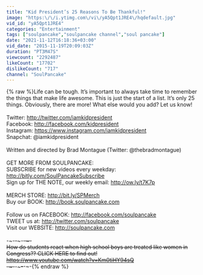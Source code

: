 ```yaml
---
title: "Kid President’s 25 Reasons To Be Thankful!"
image: "https:\/\/i.ytimg.com\/vi\/yA5Qpt1JRE4\/hqdefault.jpg"
vid_id: "yA5Qpt1JRE4"
categories: "Entertainment"
tags: ["soulpancake","soulpancake channel","soul pancake"]
date: "2021-11-12T16:18:36+03:00"
vid_date: "2015-11-19T20:09:03Z"
duration: "PT3M47S"
viewcount: "2292487"
likeCount: "17702"
dislikeCount: "717"
channel: "SoulPancake"
---
```

{% raw %}Life can be tough. It’s important to always take time to remember the things that make life awesome. This is just the start of a list. It’s only 25 things. Obviously, there are more! What else would you add? Let us know!<br /><br />Twitter: <a rel="nofollow" target="blank" href="http://twitter.com/iamkidpresident">http://twitter.com/iamkidpresident</a><br />Facebook: <a rel="nofollow" target="blank" href="http://facebook.com/kidpresident">http://facebook.com/kidpresident</a><br />Instagram: <a rel="nofollow" target="blank" href="https://www.instagram.com/iamkidpresident">https://www.instagram.com/iamkidpresident</a><br />Snapchat: @iamkidpresident<br /><br />Written and directed by Brad Montague (Twitter: @thebradmontague)<br /><br />GET MORE FROM SOULPANCAKE: <br />SUBSCRIBE for new videos every weekday: <a rel="nofollow" target="blank" href="http://bitly.com/SoulPancakeSubscribe">http://bitly.com/SoulPancakeSubscribe</a><br />Sign up for THE NOTE, our weekly email: <a rel="nofollow" target="blank" href="http://ow.ly/t7K7p">http://ow.ly/t7K7p</a><br /><br />MERCH STORE: <a rel="nofollow" target="blank" href="http://bit.ly/SPMerch">http://bit.ly/SPMerch</a><br />Buy our BOOK: <a rel="nofollow" target="blank" href="http://book.soulpancake.com">http://book.soulpancake.com</a><br /><br />Follow us on FACEBOOK: <a rel="nofollow" target="blank" href="http://facebook.com/soulpancake">http://facebook.com/soulpancake</a><br />TWEET us at: <a rel="nofollow" target="blank" href="http://twitter.com/soulpancake">http://twitter.com/soulpancake</a> <br />Visit our WEBSITE: <a rel="nofollow" target="blank" href="http://soulpancake.com">http://soulpancake.com</a><br /><br />-~-~~-~~~-~~-~-<br />How do students react when high school boys are treated like women in Congress?? CLICK HERE to find out!<br /><a rel="nofollow" target="blank" href="https://www.youtube.com/watch?v=Km0tiHY94sQ">https://www.youtube.com/watch?v=Km0tiHY94sQ</a><br />-~-~~-~~~-~~-~-{% endraw %}
